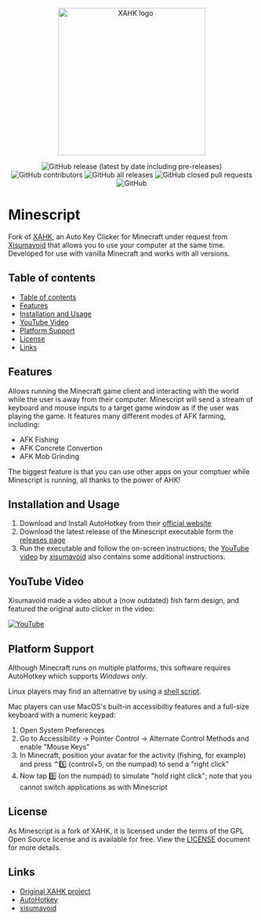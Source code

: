 <p align="center">
    <img src="https://raw.githubusercontent.com/histefanhere/minescript/master/logo.png" height="300" alt="XAHK logo">
</p>
<p align="center">
  <img alt="GitHub release (latest by date including pre-releases)" src="https://img.shields.io/github/v/release/histefanhere/minescript?include_prereleases">
  <img alt="GitHub contributors" src="https://img.shields.io/github/contributors/histefanhere/minescript">
  <img alt="GitHub all releases" src="https://img.shields.io/github/downloads/histefanhere/minescript/total?logo=GitHub">
  <img alt="GitHub closed pull requests" src="https://img.shields.io/github/issues-pr-closed/histefanhere/minescript">
  <img alt="GitHub" src="https://img.shields.io/github/license/histefanhere/minescript">
</p>


# Minescript
Fork of [XAHK](https://github.com/monpjc/XAHK), an Auto Key Clicker for Minecraft under request from [Xisumavoid](https://www.youtube.com/c/XisumavoidMC) that allows you to use your computer at the same time. Developed for use with vanilla Minecraft and works with all versions.


## Table of contents
- [Table of contents](#table-of-contents)
- [Features](#features)
- [Installation and Usage](#installation-and-usage)
- [YouTube Video](#youtube-video)
- [Platform Support](#platform-support)
- [License](#license)
- [Links](#links)


## Features
Allows running the Minecraft game client and interacting with the world while the user is away from their computer. Minescript will send a stream of keyboard and mouse inputs to a target game window as if the user was playing the game. It features many different modes of AFK farming, including:
- AFK Fishing
- AFK Concrete Convertion
- AFK Mob Grinding

The biggest feature is that you can use other apps on your comptuer while Minescript is running, all thanks to the power of AHK!

## Installation and Usage
1. Download and Install AutoHotkey from their [official website](https://www.autohotkey.com/)
2. Download the latest release of the Minescript executable form the [releases page](https://github.com/histefanhere/minescript/releases)
3. Run the executable and follow the on-screen instructions; the [YouTube video](https://youtu.be/-wKW0OovGK4?t=280) by [xisumavoid](https://www.youtube.com/channel/UCU9pX8hKcrx06XfOB-VQLdw) also contains some additional instructions.


## YouTube Video
Xisumavoid made a video about a (now outdated) fish farm design, and featured the original auto clicker in the video:

[![YouTube](https://img.youtube.com/vi/-wKW0OovGK4/0.jpg)](https://youtu.be/-wKW0OovGK4?t=280 "Click to play on YouTube")


## Platform Support
Although Minecraft runs on multiple platforms, this software requires AutoHotkey which supports *Windows only*.

Linux players may find an alternative by using a [shell script](https://www.reddit.com/r/Minecraft/comments/bu4gka/linux_autoclicker_bash_script_useful_for_afk/).

Mac players can use MacOS's built-in accessibiltiy features and a full-size keyboard with a numeric keypad:
1. Open System Preferences
2. Go to Accessibility → Pointer Control → Alternate Control Methods and enable "Mouse Keys"
3. In Minecraft, position your avatar for the activity (fishing, for example) and press ⌃5️⃣  (control+5, on the numpad) to send a "right click"
4. Now tap 0️⃣  (on the numpad) to simulate "hold right click"; note that you cannot switch applications as with Minescript


## License
As Minescript is a fork of XAHK, it is licensed under the terms of the GPL Open Source license and is available for free. View the [LICENSE](https://github.com/histefanhere/minescript/blob/master/LICENSE) document for more details.


## Links
- [Original XAHK project](https://github.com/monpjc/XAHK)
- [AutoHotkey](https://www.autohotkey.com/)
- [xisumavoid](https://www.youtube.com/c/XisumavoidMC)

